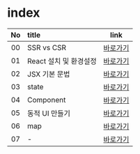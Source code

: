# index
|No|title|link|
|:-:|:-|:-:|
|00|SSR vs CSR|[바로가기](./00)|
|01|React 설치 및 환경설정|[바로가기](./01)|
|02|JSX 기본 문법|[바로가기](./02)|
|03|state|[바로가기](./03)|
|04|Component|[바로가기](./04)|
|05|동적 UI 만들기|[바로가기](./05)|
|06|map|[바로가기](./06)|
|07|-|[바로가기](./07)|

